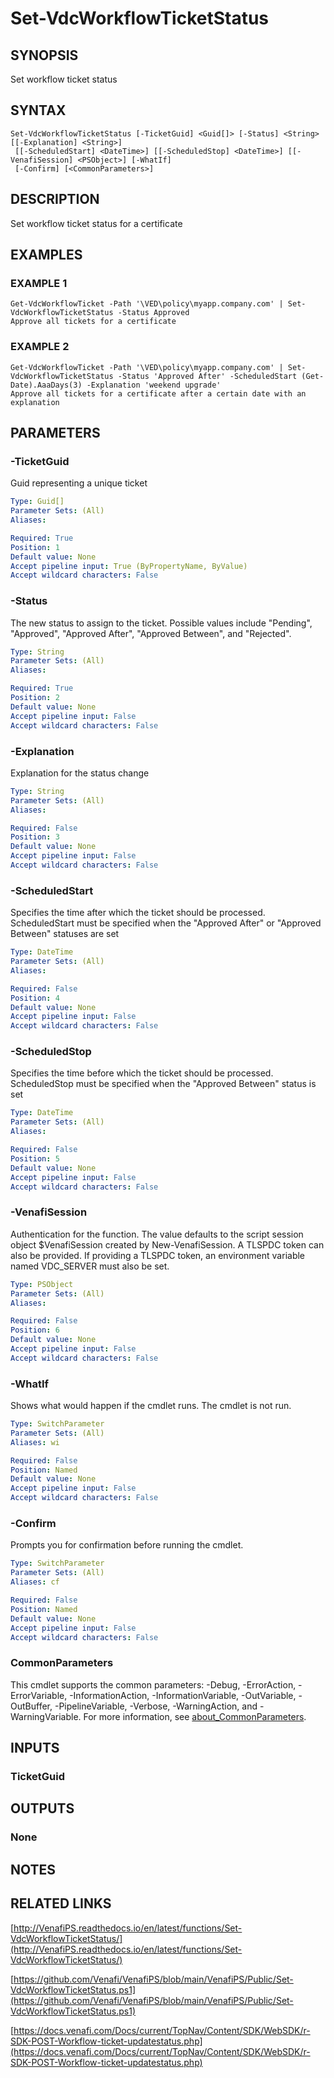 # Set-VdcWorkflowTicketStatus

## SYNOPSIS
Set workflow ticket status

## SYNTAX

```
Set-VdcWorkflowTicketStatus [-TicketGuid] <Guid[]> [-Status] <String> [[-Explanation] <String>]
 [[-ScheduledStart] <DateTime>] [[-ScheduledStop] <DateTime>] [[-VenafiSession] <PSObject>] [-WhatIf]
 [-Confirm] [<CommonParameters>]
```

## DESCRIPTION
Set workflow ticket status for a certificate

## EXAMPLES

### EXAMPLE 1
```
Get-VdcWorkflowTicket -Path '\VED\policy\myapp.company.com' | Set-VdcWorkflowTicketStatus -Status Approved
Approve all tickets for a certificate
```

### EXAMPLE 2
```
Get-VdcWorkflowTicket -Path '\VED\policy\myapp.company.com' | Set-VdcWorkflowTicketStatus -Status 'Approved After' -ScheduledStart (Get-Date).AaaDays(3) -Explanation 'weekend upgrade'
Approve all tickets for a certificate after a certain date with an explanation
```

## PARAMETERS

### -TicketGuid
Guid representing a unique ticket

```yaml
Type: Guid[]
Parameter Sets: (All)
Aliases:

Required: True
Position: 1
Default value: None
Accept pipeline input: True (ByPropertyName, ByValue)
Accept wildcard characters: False
```

### -Status
The new status to assign to the ticket.
Possible values include "Pending", "Approved", "Approved After", "Approved Between", and "Rejected".

```yaml
Type: String
Parameter Sets: (All)
Aliases:

Required: True
Position: 2
Default value: None
Accept pipeline input: False
Accept wildcard characters: False
```

### -Explanation
Explanation for the status change

```yaml
Type: String
Parameter Sets: (All)
Aliases:

Required: False
Position: 3
Default value: None
Accept pipeline input: False
Accept wildcard characters: False
```

### -ScheduledStart
Specifies the time after which the ticket should be processed.
ScheduledStart must be specified when the "Approved After" or "Approved Between" statuses are set

```yaml
Type: DateTime
Parameter Sets: (All)
Aliases:

Required: False
Position: 4
Default value: None
Accept pipeline input: False
Accept wildcard characters: False
```

### -ScheduledStop
Specifies the time before which the ticket should be processed.
ScheduledStop must be specified when the "Approved Between" status is set

```yaml
Type: DateTime
Parameter Sets: (All)
Aliases:

Required: False
Position: 5
Default value: None
Accept pipeline input: False
Accept wildcard characters: False
```

### -VenafiSession
Authentication for the function.
The value defaults to the script session object $VenafiSession created by New-VenafiSession.
A TLSPDC token can also be provided.
If providing a TLSPDC token, an environment variable named VDC_SERVER must also be set.

```yaml
Type: PSObject
Parameter Sets: (All)
Aliases:

Required: False
Position: 6
Default value: None
Accept pipeline input: False
Accept wildcard characters: False
```

### -WhatIf
Shows what would happen if the cmdlet runs.
The cmdlet is not run.

```yaml
Type: SwitchParameter
Parameter Sets: (All)
Aliases: wi

Required: False
Position: Named
Default value: None
Accept pipeline input: False
Accept wildcard characters: False
```

### -Confirm
Prompts you for confirmation before running the cmdlet.

```yaml
Type: SwitchParameter
Parameter Sets: (All)
Aliases: cf

Required: False
Position: Named
Default value: None
Accept pipeline input: False
Accept wildcard characters: False
```

### CommonParameters
This cmdlet supports the common parameters: -Debug, -ErrorAction, -ErrorVariable, -InformationAction, -InformationVariable, -OutVariable, -OutBuffer, -PipelineVariable, -Verbose, -WarningAction, and -WarningVariable. For more information, see [about_CommonParameters](http://go.microsoft.com/fwlink/?LinkID=113216).

## INPUTS

### TicketGuid
## OUTPUTS

### None
## NOTES

## RELATED LINKS

[http://VenafiPS.readthedocs.io/en/latest/functions/Set-VdcWorkflowTicketStatus/](http://VenafiPS.readthedocs.io/en/latest/functions/Set-VdcWorkflowTicketStatus/)

[https://github.com/Venafi/VenafiPS/blob/main/VenafiPS/Public/Set-VdcWorkflowTicketStatus.ps1](https://github.com/Venafi/VenafiPS/blob/main/VenafiPS/Public/Set-VdcWorkflowTicketStatus.ps1)

[https://docs.venafi.com/Docs/current/TopNav/Content/SDK/WebSDK/r-SDK-POST-Workflow-ticket-updatestatus.php](https://docs.venafi.com/Docs/current/TopNav/Content/SDK/WebSDK/r-SDK-POST-Workflow-ticket-updatestatus.php)


